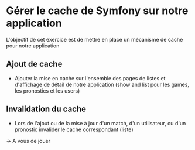 # Gérer le cache de Symfony sur notre application

L'objectif de cet exercice est de mettre en place un mécanisme de cache pour notre application

## Ajout de cache
* Ajouter la mise en cache sur l'ensemble des pages de listes et d'affichage de détail de notre application (show and list pour les games, les pronostics et les users)

## Invalidation du cache
* Lors de l'ajout ou de la mise à jour d'un match, d'un utilisateur, ou d'un pronostic invalider le cache correspondant (liste) 

-> A vous de jouer
